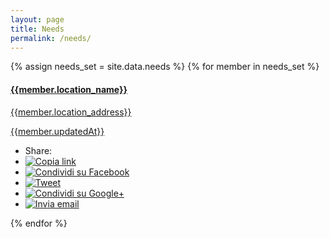 ```yaml
---
layout: page
title: Needs
permalink: /needs/
---
```

<div class="panel-group">
        {% assign needs_set = site.data.needs %}
	{% for member in needs_set %}
	<div class="panel-body">
	<a href="https://api.harveyneeds.org/needs/{{ member.Id | datapage_url: '.' }}" class="list-group-item">
		<h4 class="list-group-item-heading">{{member.location_name}}</h4>
		<p class="list-group-item-text">{{member.location_address}}</p>
    <p class="list-group-item-text">{{member.updatedAt}}</p>
	</a>
<div class="panel-footer">
<ul class="share-buttons">
  <li>Share:</li>
  <li><a href="http://terremotocentroitalia.info/issues/{{ member.number | datapage_url: '.' }}" title="Copy link"><img alt="Copia link" src="/img/icone/link.png"></a></li>
  <li><a href="https://www.facebook.com/sharer/sharer.php?u=http://terremotocentroitalia.info/issues/{{ member.number | datapage_url: '.' }}&title={{member.title|truncate:70|uri_escape}} | {{ site.title }}" title="Share on Facebook" target="_blank"><img alt="Condividi su Facebook" src="/img/icone/Facebook.png"></a></li>
  <li><a href="https://twitter.com/intent/tweet?url=http://terremotocentroitalia.info/issues/{{ member.number | datapage_url: '.' }}&text={{member.title|truncate:50|uri_escape}}&via=terremotocentro&hashtags=terremotocentroitalia" target="_blank" title="Tweet"><img alt="Tweet" src="/img/icone/Twitter.png"></a></li>
 <li><a href="https://plus.google.com/share?url=http://terremotocentroitalia.info/issues/{{ member.number | datapage_url: '.' }}" target="_blank" title="Condividi su Google+"><img alt="Condividi su Google+" src="/img/icone/Google+.png"></a></li>
 <li><a data-proofer-ignore href="mailto:?subject={{member.title|truncate:70|uri_escape}} | {{site.title}}&body={{member.title|truncate:70|uri_escape}}%20Clicca qui:%20http://terremotocentroitalia.info/issues/{{ member.number | datapage_url: '.' }}" title="Send email"><img alt="Invia email" src="/img/icone/Email.png"></a></li>
</ul>
</div>
</div>
{% endfor %}
</div>
